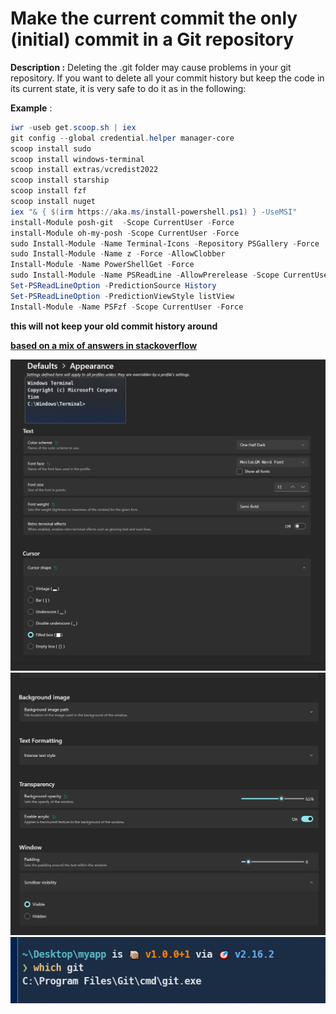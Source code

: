 # Make the current commit the only (initial) commit in a Git repository

**Description :**   Deleting the .git folder may cause problems in your git repository. If you want to delete all your commit history but keep the code in its current state, it is very safe to do it as in the following:

**Example** :

```powershell
iwr -useb get.scoop.sh | iex
git config --global credential.helper manager-core
scoop install sudo
scoop install windows-terminal
scoop install extras/vcredist2022
scoop install starship
scoop install fzf
scoop install nuget
iex "& { $(irm https://aka.ms/install-powershell.ps1) } -UseMSI"
install-Module posh-git  -Scope CurrentUser -Force
install-Module oh-my-posh -Scope CurrentUser -Force
sudo Install-Module -Name Terminal-Icons -Repository PSGallery -Force
sudo Install-Module -Name z -Force -AllowClobber
Install-Module -Name PowerShellGet -Force
sudo Install-Module -Name PSReadLine -AllowPrerelease -Scope CurrentUser -Force  -SkipPublisherCheck
Set-PSReadLineOption -PredictionSource History
Set-PSReadLineOption -PredictionViewStyle listView
Install-Module -Name PSFzf -Scope CurrentUser -Force

```


**this will not keep your old commit history around**


**[based on a mix of answers in stackoverflow](https://stackoverflow.com/questions/9683279/make-the-current-commit-the-only-initial-commit-in-a-git-repository)**


![](20220427225824.png)
![](20220427225907.png)
![](20220427230219.png)  
